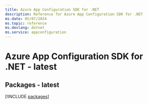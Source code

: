 ```yaml
---
title: Azure App Configuration SDK for .NET
description: Reference for Azure App Configuration SDK for .NET
ms.date: 05/07/2024
ms.topic: reference
ms.devlang: dotnet
ms.service: appconfiguration
---
```

# Azure App Configuration SDK for .NET - latest
## Packages - latest
[!INCLUDE [packages](app-configuration-index.md)]